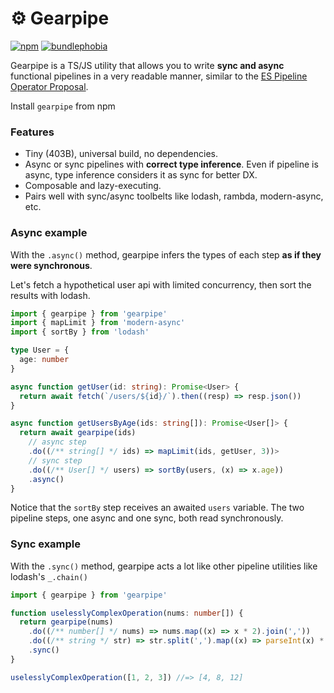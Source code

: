 # ⚙️ Gearpipe

[![npm](https://img.shields.io/npm/v/gearpipe?style=flat-square)](https://www.npmjs.com/package/gearpipe) [![bundlephobia](https://img.shields.io/bundlephobia/minzip/gearpipe?style=flat-square)](https://bundlephobia.com/package/gearpipe)

Gearpipe is a TS/JS utility that allows you to write **sync and async** functional pipelines in a very readable manner, similar to the [ES Pipeline Operator Proposal](https://github.com/tc39/proposal-pipeline-operator).

Install `gearpipe` from npm

### Features

- Tiny (403B), universal build, no dependencies.
- Async or sync pipelines with **correct type inference**. Even if pipeline is async, type inference considers it as sync for better DX.
- Composable and lazy-executing.
- Pairs well with sync/async toolbelts like lodash, rambda, modern-async, etc.

### Async example

With the `.async()` method, gearpipe infers the types of each step **as if they were synchronous**.

Let's fetch a hypothetical user api with limited concurrency, then sort the results with lodash.

```ts
import { gearpipe } from 'gearpipe'
import { mapLimit } from 'modern-async'
import { sortBy } from 'lodash'

type User = {
  age: number
}

async function getUser(id: string): Promise<User> {
  return await fetch(`/users/${id}/`).then((resp) => resp.json())
}

async function getUsersByAge(ids: string[]): Promise<User[]> {
  return await gearpipe(ids)
    // async step
    .do((/** string[] */ ids) => mapLimit(ids, getUser, 3))>
    // sync step
    .do((/** User[] */ users) => sortBy(users, (x) => x.age))
    .async()
}
```

Notice that the `sortBy` step receives an awaited `users` variable. The two pipeline steps, one async and one sync, both read synchronously.

### Sync example

With the `.sync()` method, gearpipe acts a lot like other pipeline utilities like lodash's `_.chain()`

```ts
import { gearpipe } from 'gearpipe'

function uselesslyComplexOperation(nums: number[]) {
  return gearpipe(nums)
    .do((/** number[] */ nums) => nums.map((x) => x * 2).join(','))
    .do((/** string */ str) => str.split(',').map((x) => parseInt(x) * 2))
    .sync()
}

uselesslyComplexOperation([1, 2, 3]) //=> [4, 8, 12]
```

